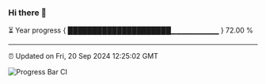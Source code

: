 ### Hi there 👋

⏳ Year progress { █████████████████████▁▁▁▁▁▁▁▁▁ } 72.00 %

---

⏰ Updated on Fri, 20 Sep 2024 12:25:02 GMT

![Progress Bar CI](https://github.com/liununu/liununu/workflows/Progress%20Bar%20CI/badge.svg)
